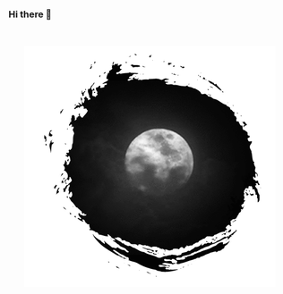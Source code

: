 ### Hi there 👋
![]()
<p align="center">
  
  <img src="https://github.com/SumaiyaTarannumNoor/SumaiyaTarannumNoor/blob/main/moon.gif" alt="animated" />

</p>

<!--
**SumaiyaTarannumNoor/SumaiyaTarannumNoor** is a ✨ _special_ ✨ repository because its `README.md` (this file) appears on your GitHub profile.

Here are some ideas to get you started:

- 🔭 I’m currently working on ...
- 🌱 I’m currently learning ...
- 👯 I’m looking to collaborate on ...
- 🤔 I’m looking for help with ...
- 💬 Ask me about ...
- 📫 How to reach me: ...
- 😄 Pronouns: ...
- ⚡ Fun fact: ...
-->
